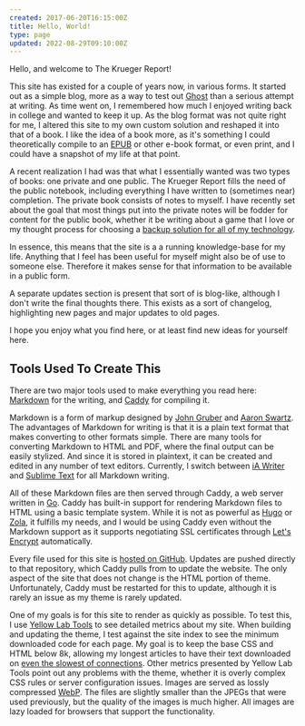 ```yaml
---
created: 2017-06-20T16:15:00Z
title: Hello, World!
type: page
updated: 2022-08-29T09:10:00Z
---
```


Hello, and welcome to The Krueger Report!

This site has existed for a couple of years now, in various forms. It started out as a simple blog, more as a way to test out [Ghost](https://ghost.org) than a serious attempt at writing. As time went on, I remembered how much I enjoyed writing back in college and wanted to keep it up. As the blog format was not quite right for me, I altered this site to my own custom solution and reshaped it into that of a book. I like the idea of a book more, as it's something I could theoretically compile to an [EPUB](https://en.wikipedia.org/wiki/EPUB) or other e-book format, or even print, and I could have a snapshot of my life at that point.

A recent realization I had was that what I essentially wanted was two types of books: one private and one public. The Krueger Report fills the need of the public notebook, including everything I have written to (sometimes near) completion. The private book consists of notes to myself. I have recently set about the goal that most things put into the private notes will be fodder for content for the public book, whether it be writing about a game that I love or my thought process for choosing a [backup solution for all of my technology](/backups).

In essence, this means that the site is a a running knowledge-base for my life. Anything that I feel has been useful for myself might also be of use to someone else. Therefore it makes sense for that information to be available in a public form.

A separate updates section is present that sort of is blog-like, although I don't write the final thoughts there. This exists as a sort of changelog, highlighting new pages and major updates to old pages.

I hope you enjoy what you find here, or at least find new ideas for yourself here.

## Tools Used To Create This

There are two major tools used to make everything you read here: [Markdown](http://daringfireball.net/projects/markdown/) for the writing, and [Caddy](https://caddyserver.com) for compiling it.

Markdown is a form of markup designed by [John Gruber](http://daringfireball.net) and [Aaron Swartz](http://www.aaronsw.com). The advantages of Markdown for writing is that it is a plain text format that makes converting to other formats simple. There are many tools for converting Markdown to HTML and PDF, where the final output can be easily stylized. And since it is stored in plaintext, it can be created and edited in any number of text editors. Currently, I switch between [iA Writer](https://ia.net/writer) and [Sublime Text](https://www.sublimetext.com) for all Markdown writing.

All of these Markdown files are then served through Caddy, a web server written in [Go](https://golang.org). Caddy has built-in support for rendering Markdown files to HTML using a basic template system. While it is not as powerful as [Hugo](https://www.gohugo.io) or [Zola](https://www.getzola.org), it fulfills my needs, and I would be using Caddy even without the Markdown support as it supports negotiating SSL certificates through [Let's Encrypt](https://letsencrypt.org) automatically.

Every file used for this site is [hosted on GitHub](https://github.com/OberstKrueger/www-krueger-report). Updates are pushed directly to that repository, which Caddy pulls from to update the website. The only aspect of the site that does not change is the HTML portion of theme. Unfortunately, Caddy must be restarted for this to update, although it is rarely an issue as my theme is rarely updated.

One of my goals is for this site to render as quickly as possible. To test this, I use [Yellow Lab Tools](http://yellowlab.tools/) to see detailed metrics about my site. When building and updating the theme, I test against the site index to see the minimum downloaded code for each page. My goal is to keep the base CSS and HTML below 8k, allowing my longest articles to have their text downloaded on [even the slowest of connections](https://danluu.com/web-bloat/). Other metrics presented by Yellow Lab Tools point out any problems with the theme, whether it is overly complex CSS rules or server configuration issues. Images are served as lossly compressed [WebP](https://en.wikipedia.org/wiki/WebP). The files are slightly smaller than the JPEGs that were used previously, but the quality of the images is much higher. All images are lazy loaded for browsers that support the functionality.

